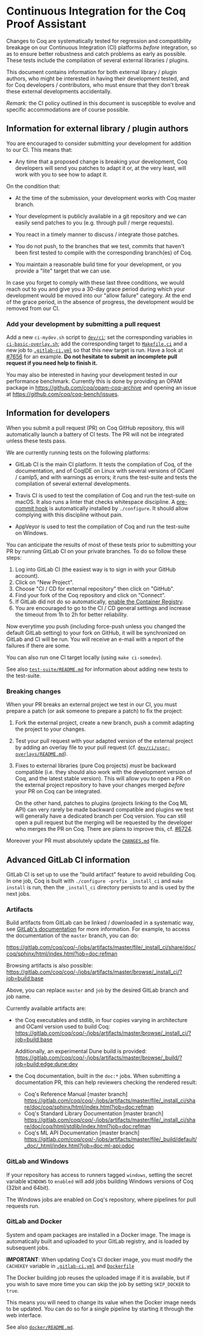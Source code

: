 Continuous Integration for the Coq Proof Assistant
==================================================

Changes to Coq are systematically tested for regression and compatibility
breakage on our Continuous Integration (CI) platforms *before* integration,
so as to ensure better robustness and catch problems as early as possible.
These tests include the compilation of several external libraries / plugins.

This document contains information for both external library / plugin authors,
who might be interested in having their development tested, and for Coq
developers / contributors, who must ensure that they don't break these
external developments accidentally.

*Remark:* the CI policy outlined in this document is susceptible to evolve and
specific accommodations are of course possible.

Information for external library / plugin authors
-------------------------------------------------

You are encouraged to consider submitting your development for addition to
our CI. This means that:

- Any time that a proposed change is breaking your development, Coq developers
  will send you patches to adapt it or, at the very least, will work with you
  to see how to adapt it.

On the condition that:

- At the time of the submission, your development works with Coq master branch.

- Your development is publicly available in a git repository and we can easily
  send patches to you (e.g. through pull / merge requests).

- You react in a timely manner to discuss / integrate those patches.

- You do not push, to the branches that we test, commits that haven't been
  first tested to compile with the corresponding branch(es) of Coq.

- You maintain a reasonable build time for your development, or you provide
  a "lite" target that we can use.

In case you forget to comply with these last three conditions, we would reach
out to you and give you a 30-day grace period during which your development
would be moved into our "allow failure" category. At the end of the grace
period, in the absence of progress, the development would be removed from our
CI.

### Add your development by submitting a pull request

Add a new `ci-mydev.sh` script to [`dev/ci`](.); set the corresponding
variables in [`ci-basic-overlay.sh`](ci-basic-overlay.sh); add the
corresponding target to [`Makefile.ci`](../../Makefile.ci) and a new job to
[`.gitlab-ci.yml`](../../.gitlab-ci.yml) so that this new target is run.
Have a look at [#7656](https://github.com/coq/coq/pull/7656/files) for an
example. **Do not hesitate to submit an incomplete pull request if you need
help to finish it.**

You may also be interested in having your development tested in our
performance benchmark. Currently this is done by providing an OPAM package
in https://github.com/coq/opam-coq-archive and opening an issue at
https://github.com/coq/coq-bench/issues.


Information for developers
--------------------------

When you submit a pull request (PR) on Coq GitHub repository, this will
automatically launch a battery of CI tests. The PR will not be integrated
unless these tests pass.

We are currently running tests on the following platforms:

- GitLab CI is the main CI platform. It tests the compilation of Coq, of the
  documentation, and of CoqIDE on Linux with several versions of OCaml /
  camlp5, and with warnings as errors; it runs the test-suite and tests the
  compilation of several external developments.

- Travis CI is used to test the compilation of Coq and run the test-suite on
  macOS. It also runs a linter that checks whitespace discipline. A
  [pre-commit hook](../tools/pre-commit) is automatically installed by
  `./configure`. It should allow complying with this discipline without pain.

- AppVeyor is used to test the compilation of Coq and run the test-suite on
  Windows.

You can anticipate the results of most of these tests prior to submitting your
PR by running GitLab CI on your private branches. To do so follow these steps:

1. Log into GitLab CI (the easiest way is to sign in with your GitHub account).
2. Click on "New Project".
3. Choose "CI / CD for external repository" then click on "GitHub".
4. Find your fork of the Coq repository and click on "Connect".
5. If GitLab did not do so automatically, [enable the Container Registry](https://docs.gitlab.com/ee/user/project/container_registry.html#enable-the-container-registry-for-your-project).
6. You are encouraged to go to the CI / CD general settings and increase the
   timeout from 1h to 2h for better reliability.

Now everytime you push (including force-push unless you changed the default
GitLab setting) to your fork on GitHub, it will be synchronized on GitLab and
CI will be run. You will receive an e-mail with a report of the failures if
there are some.

You can also run one CI target locally (using `make ci-somedev`).

See also [`test-suite/README.md`](../../test-suite/README.md) for information about adding new tests to the test-suite.

### Breaking changes

When your PR breaks an external project we test in our CI, you must prepare a
patch (or ask someone to prepare a patch) to fix the project:

1. Fork the external project, create a new branch, push a commit adapting
   the project to your changes.
2. Test your pull request with your adapted version of the external project by
   adding an overlay file to your pull request (cf.
   [`dev/ci/user-overlays/README.md`](user-overlays/README.md)).
3. Fixes to external libraries (pure Coq projects) *must* be backward
   compatible (i.e. they should also work with the development version of Coq,
   and the latest stable version). This will allow you to open a PR on the
   external project repository to have your changes merged *before* your PR on
   Coq can be integrated.

   On the other hand, patches to plugins (projects linking to the Coq ML API)
   can very rarely be made backward compatible and plugins we test will
   generally have a dedicated branch per Coq version.
   You can still open a pull request but the merging will be requested by the
   developer who merges the PR on Coq. There are plans to improve this, cf.
   [#6724](https://github.com/coq/coq/issues/6724).

Moreover your PR must absolutely update the [`CHANGES.md`](../../CHANGES.md) file.

Advanced GitLab CI information
------------------------------

GitLab CI is set up to use the "build artifact" feature to avoid
rebuilding Coq. In one job, Coq is built with `./configure -prefix _install_ci`
and `make install` is run, then the `_install_ci` directory
persists to and is used by the next jobs.

### Artifacts

Build artifacts from GitLab can be linked / downloaded in a systematic
way, see [GitLab's documentation](https://docs.gitlab.com/ce/user/project/pipelines/job_artifacts.html#downloading-the-latest-job-artifacts)
for more information. For example, to access the documentation of the
`master` branch, you can do:

https://gitlab.com/coq/coq/-/jobs/artifacts/master/file/_install_ci/share/doc/coq/sphinx/html/index.html?job=doc:refman

Browsing artifacts is also possible:
https://gitlab.com/coq/coq/-/jobs/artifacts/master/browse/_install_ci/?job=build:base

Above, you can replace `master` and `job` by the desired GitLab branch and job name.

Currently available artifacts are:

- the Coq executables and stdlib, in four copies varying in
  architecture and OCaml version used to build Coq:
  https://gitlab.com/coq/coq/-/jobs/artifacts/master/browse/_install_ci/?job=build:base

  Additionally, an experimental Dune build is provided:
  https://gitlab.com/coq/coq/-/jobs/artifacts/master/browse/_build/?job=build:edge:dune:dev

- the Coq documentation, built in the `doc:*` jobs. When submitting
  a documentation PR, this can help reviewers checking the rendered result:

  + Coq's Reference Manual [master branch]
    https://gitlab.com/coq/coq/-/jobs/artifacts/master/file/_install_ci/share/doc/coq/sphinx/html/index.html?job=doc:refman
  + Coq's Standard Library Documentation [master branch]
    https://gitlab.com/coq/coq/-/jobs/artifacts/master/file/_install_ci/share/doc/coq/html/stdlib/index.html?job=doc:refman
  + Coq's ML API Documentation [master branch]
    https://gitlab.com/coq/coq/-/jobs/artifacts/master/file/_build/default/_doc/_html/index.html?job=doc:ml-api:odoc

### GitLab and Windows

If your repository has access to runners tagged `windows`, setting the
secret variable `WINDOWS` to `enabled` will add jobs building Windows
versions of Coq (32bit and 64bit).

The Windows jobs are enabled on Coq's repository, where pipelines for
pull requests run.

### GitLab and Docker

System and opam packages are installed in a Docker image. The image is
automatically built and uploaded to your GitLab registry, and is
loaded by subsequent jobs.

**IMPORTANT**: When updating Coq's CI docker image, you must modify
the `CACHEKEY` variable in [`.gitlab-ci.yml`](../../.gitlab-ci.yml)
and [`Dockerfile`](docker/bionic_coq/Dockerfile)

The Docker building job reuses the uploaded image if it is available,
but if you wish to save more time you can skip the job by setting
`SKIP_DOCKER` to `true`.

This means you will need to change its value when the Docker image
needs to be updated. You can do so for a single pipeline by starting
it through the web interface.

See also [`docker/README.md`](docker/README.md).
